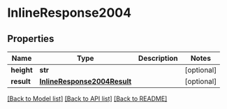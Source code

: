 # InlineResponse2004

## Properties
Name | Type | Description | Notes
------------ | ------------- | ------------- | -------------
**height** | **str** |  | [optional] 
**result** | [**InlineResponse2004Result**](InlineResponse2004Result.md) |  | [optional] 

[[Back to Model list]](../README.md#documentation-for-models) [[Back to API list]](../README.md#documentation-for-api-endpoints) [[Back to README]](../README.md)


